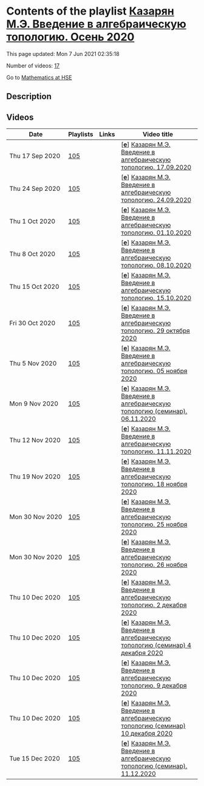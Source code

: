 # Contents of the playlist [Казарян М.Э. Введение в алгебраическую топологию. Осень 2020](https://www.youtube.com/playlist?list=PLq3E5oubNNoCuF6330QThQllZeocqwdc-)

This page updated: Mon 7 Jun 2021 02:35:18

Number of videos: [17](#videos)

Go to [Mathematics at HSE](../README.md)

## Description



## Videos

|Date|Playlists|Links|Video title|
|---|---|---|---|
| Thu&nbsp;17&nbsp;Sep&nbsp;2020 | [105](../playlists/105 "Казарян М.Э. Введение в алгебраическую топологию. Осень 2020") |  | [[**e**](https://studio.youtube.com/video/UE0gCEjQ0Xw/edit "Edit")] [Казарян М.Э. Введение в алгебраическую топологию. 17.09.2020](https://www.youtube.com/watch?v=UE0gCEjQ0Xw&list=PLq3E5oubNNoCuF6330QThQllZeocqwdc-) |
| Thu&nbsp;24&nbsp;Sep&nbsp;2020 | [105](../playlists/105 "Казарян М.Э. Введение в алгебраическую топологию. Осень 2020") |  | [[**e**](https://studio.youtube.com/video/MlYmLZIdtsE/edit "Edit")] [Казарян М.Э. Введение в алгебраическую топологию. 24.09.2020](https://www.youtube.com/watch?v=MlYmLZIdtsE&list=PLq3E5oubNNoCuF6330QThQllZeocqwdc-) |
| Thu&nbsp;1&nbsp;Oct&nbsp;2020 | [105](../playlists/105 "Казарян М.Э. Введение в алгебраическую топологию. Осень 2020") |  | [[**e**](https://studio.youtube.com/video/f0G2JuZySIk/edit "Edit")] [Казарян М.Э. Введение в алгебраическую топологию. 01.10.2020](https://www.youtube.com/watch?v=f0G2JuZySIk&list=PLq3E5oubNNoCuF6330QThQllZeocqwdc-) |
| Thu&nbsp;8&nbsp;Oct&nbsp;2020 | [105](../playlists/105 "Казарян М.Э. Введение в алгебраическую топологию. Осень 2020") |  | [[**e**](https://studio.youtube.com/video/_Lv33oTyNao/edit "Edit")] [Казарян М.Э. Введение в алгебраическую топологию. 08.10.2020](https://www.youtube.com/watch?v=_Lv33oTyNao&list=PLq3E5oubNNoCuF6330QThQllZeocqwdc-) |
| Thu&nbsp;15&nbsp;Oct&nbsp;2020 | [105](../playlists/105 "Казарян М.Э. Введение в алгебраическую топологию. Осень 2020") |  | [[**e**](https://studio.youtube.com/video/1GTqTMYVdls/edit "Edit")] [Казарян М.Э. Введение в алгебраическую топологию. 15.10.2020](https://www.youtube.com/watch?v=1GTqTMYVdls&list=PLq3E5oubNNoCuF6330QThQllZeocqwdc-) |
| Fri&nbsp;30&nbsp;Oct&nbsp;2020 | [105](../playlists/105 "Казарян М.Э. Введение в алгебраическую топологию. Осень 2020") |  | [[**e**](https://studio.youtube.com/video/f8jMSMyLipc/edit "Edit")] [Казарян М.Э. Введение в алгебраическую топологию. 29 октября 2020](https://www.youtube.com/watch?v=f8jMSMyLipc&list=PLq3E5oubNNoCuF6330QThQllZeocqwdc- "Лекция 29 октября") |
| Thu&nbsp;5&nbsp;Nov&nbsp;2020 | [105](../playlists/105 "Казарян М.Э. Введение в алгебраическую топологию. Осень 2020") |  | [[**e**](https://studio.youtube.com/video/y-jZ_MHP4SU/edit "Edit")] [Казарян М.Э. Введение в алгебраическую топологию. 05 ноября 2020](https://www.youtube.com/watch?v=y-jZ_MHP4SU&list=PLq3E5oubNNoCuF6330QThQllZeocqwdc-) |
| Mon&nbsp;9&nbsp;Nov&nbsp;2020 | [105](../playlists/105 "Казарян М.Э. Введение в алгебраическую топологию. Осень 2020") |  | [[**e**](https://studio.youtube.com/video/7FsNz9W5xJ4/edit "Edit")] [Казарян М.Э. Введение в алгебраическую топологию (семинар). 06.11.2020](https://www.youtube.com/watch?v=7FsNz9W5xJ4&list=PLq3E5oubNNoCuF6330QThQllZeocqwdc-) |
| Thu&nbsp;12&nbsp;Nov&nbsp;2020 | [105](../playlists/105 "Казарян М.Э. Введение в алгебраическую топологию. Осень 2020") |  | [[**e**](https://studio.youtube.com/video/Bh-2O0_wy2o/edit "Edit")] [Казарян М.Э. Введение в алгебраическую топологию. 11.11.2020](https://www.youtube.com/watch?v=Bh-2O0_wy2o&list=PLq3E5oubNNoCuF6330QThQllZeocqwdc- "Лекция 11 ноября 2020") |
| Thu&nbsp;19&nbsp;Nov&nbsp;2020 | [105](../playlists/105 "Казарян М.Э. Введение в алгебраическую топологию. Осень 2020") |  | [[**e**](https://studio.youtube.com/video/Ea2hn1hEZzY/edit "Edit")] [Казарян М.Э. Введение в алгебраическую топологию. 18 ноября 2020](https://www.youtube.com/watch?v=Ea2hn1hEZzY&list=PLq3E5oubNNoCuF6330QThQllZeocqwdc-) |
| Mon&nbsp;30&nbsp;Nov&nbsp;2020 | [105](../playlists/105 "Казарян М.Э. Введение в алгебраическую топологию. Осень 2020") |  | [[**e**](https://studio.youtube.com/video/4eKqkRNXgAY/edit "Edit")] [Казарян М.Э. Введение в алгебраическую топологию. 25 ноября 2020](https://www.youtube.com/watch?v=4eKqkRNXgAY&list=PLq3E5oubNNoCuF6330QThQllZeocqwdc-) |
| Mon&nbsp;30&nbsp;Nov&nbsp;2020 | [105](../playlists/105 "Казарян М.Э. Введение в алгебраическую топологию. Осень 2020") |  | [[**e**](https://studio.youtube.com/video/r5zvaVJtqzI/edit "Edit")] [Казарян М.Э. Введение в алгебраическую топологию. 26 ноября 2020](https://www.youtube.com/watch?v=r5zvaVJtqzI&list=PLq3E5oubNNoCuF6330QThQllZeocqwdc-) |
| Thu&nbsp;10&nbsp;Dec&nbsp;2020 | [105](../playlists/105 "Казарян М.Э. Введение в алгебраическую топологию. Осень 2020") |  | [[**e**](https://studio.youtube.com/video/L9jn_75wuCg/edit "Edit")] [Казарян М.Э. Введение в алгебраическую топологию. 2 декабря 2020](https://www.youtube.com/watch?v=L9jn_75wuCg&list=PLq3E5oubNNoCuF6330QThQllZeocqwdc-) |
| Thu&nbsp;10&nbsp;Dec&nbsp;2020 | [105](../playlists/105 "Казарян М.Э. Введение в алгебраическую топологию. Осень 2020") |  | [[**e**](https://studio.youtube.com/video/njFGsfMTt6c/edit "Edit")] [Казарян М.Э. Введение в алгебраическую топологию (семинар) 4 декабря 2020](https://www.youtube.com/watch?v=njFGsfMTt6c&list=PLq3E5oubNNoCuF6330QThQllZeocqwdc-) |
| Thu&nbsp;10&nbsp;Dec&nbsp;2020 | [105](../playlists/105 "Казарян М.Э. Введение в алгебраическую топологию. Осень 2020") |  | [[**e**](https://studio.youtube.com/video/_SDKY08ES-w/edit "Edit")] [Казарян М.Э. Введение в алгебраическую топологию. 9 декабря 2020](https://www.youtube.com/watch?v=_SDKY08ES-w&list=PLq3E5oubNNoCuF6330QThQllZeocqwdc-) |
| Thu&nbsp;10&nbsp;Dec&nbsp;2020 | [105](../playlists/105 "Казарян М.Э. Введение в алгебраическую топологию. Осень 2020") |  | [[**e**](https://studio.youtube.com/video/3bK2McwIy7c/edit "Edit")] [Казарян М.Э. Введение в алгебраическую топологию (семинар) 10 декабря 2020](https://www.youtube.com/watch?v=3bK2McwIy7c&list=PLq3E5oubNNoCuF6330QThQllZeocqwdc-) |
| Tue&nbsp;15&nbsp;Dec&nbsp;2020 | [105](../playlists/105 "Казарян М.Э. Введение в алгебраическую топологию. Осень 2020") |  | [[**e**](https://studio.youtube.com/video/k5IfXuduG-Q/edit "Edit")] [Казарян М.Э. Введение в алгебраическую топологию (семинар). 11.12.2020](https://www.youtube.com/watch?v=k5IfXuduG-Q&list=PLq3E5oubNNoCuF6330QThQllZeocqwdc-) |
